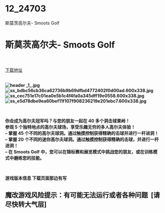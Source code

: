 # 12_24703
斯莫茨高尔夫- Smoots Golf
# 斯莫茨高尔夫- Smoots Golf
 <br/></br>
[下载地址](https://www.switch520.cc/article/24703 "下载地址")
<br/></br>

<p><strong><img title="header _1_.jpg" src="https://www.switch520.cc/muke_img/2021_11_19_e23b575ce091c.jpg" alt="header _1_.jpg"></strong><br>
<strong><img title="ss_bdbc56cb36ca62736b9b69dfbd4772402f0d00ad.600x338.jpg" src="https://www.switch520.cc/muke_img/2021_11_19_50c5c22d78f65.jpg" alt="ss_bdbc56cb36ca62736b9b69dfbd4772402f0d00ad.600x338.jpg"></strong><br>
<strong><img title="ss_cec751e17c01ea0e5b1c4f4fa0a345dff19e0558.600x338.jpg" src="https://www.switch520.cc/muke_img/2021_11_19_d1b369c132927.jpg" alt="ss_cec751e17c01ea0e5b1c4f4fa0a345dff19e0558.600x338.jpg"></strong><br>
<strong><img title="ss_e5d78dbe9ea60bef11f107f908236219e201ebc7.600x338.jpg" src="https://www.switch520.cc/muke_img/2021_11_19_bdd0df7f58d5f.jpg" alt="ss_e5d78dbe9ea60bef11f107f908236219e201ebc7.600x338.jpg">&nbsp;</strong></p>
<p>&nbsp;</p>
<p><strong>你会成为高尔夫冠军吗？与您的朋友一起在 40 多个洞击球果岭！</strong><br>
<strong>参观 5 个独特地点的高尔夫球场，享受乐趣无穷的多人高尔夫体验！</strong><br>
<strong>– 掌握 45 个不同的高尔夫球洞。通过触摸控制获得精确的击球并进行一杆进洞！</strong><br>
<strong>– 掌握 20 个不同的迷你高尔夫球洞。通过触摸控制获得精确的击球，并进行一杆进洞！</strong><br>
<strong>– 在 Smoots Golf 中，您可以在锦标赛和展览模式中挑战您的朋友，或在训练模式中磨练您的技能。</strong></p>
<p>&nbsp;</p>
<p><strong>游戏版本信息 下载页面那边有写</strong></p>
<h2><strong>魔改游戏风险提示：有可能无法运行或者各种问题 &nbsp;[请尽快转大气层]</strong></h2>



